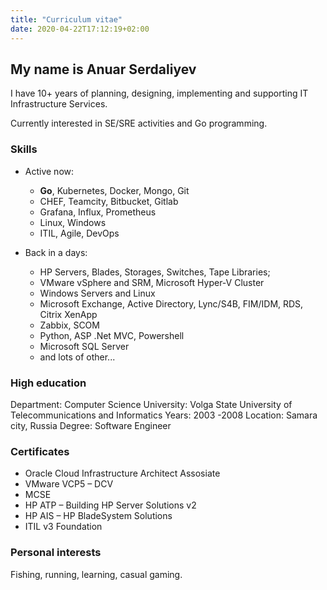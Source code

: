 ```yaml
---
title: "Curriculum vitae"
date: 2020-04-22T17:12:19+02:00
---
```


## My name is Anuar Serdaliyev

I have 10+ years of planning, designing, implementing and supporting IT Infrastructure Services.

Currently interested in SE/SRE activities and Go programming.

### Skills
* Active now: 
    * **Go**, Kubernetes, Docker, Mongo, Git
    * CHEF, Teamcity, Bitbucket, Gitlab
    * Grafana, Influx, Prometheus
    * Linux, Windows
    * ITIL, Agile, DevOps

* Back in a days: 
    * HP Servers, Blades, Storages, Switches, Tape Libraries;
    * VMware vSphere and SRM, Microsoft Hyper-V Cluster 
    * Windows Servers and Linux
    * Microsoft Exchange, Active Directory, Lync/S4B, FIM/IDM, RDS, Citrix XenApp
    * Zabbix, SCOM
    * Python, ASP .Net MVC, Powershell
    * Microsoft SQL Server
    * and lots of other...

### High education
Department: Computer Science
University: Volga State University of Telecommunications and Informatics
Years: 2003 -2008
Location: Samara city, Russia
Degree: Software Engineer

### Certificates
* Oracle Cloud Infrastructure Architect Assosiate
* VMware VCP5 – DCV
* MCSE
* HP ATP – Building HP Server Solutions v2
* HP AIS – HP BladeSystem Solutions
* ITIL v3 Foundation

### Personal interests
Fishing, running, learning, casual gaming.